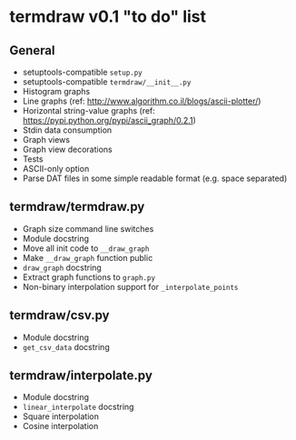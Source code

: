termdraw v0.1 "to do" list
==========================

General
-------
+ setuptools-compatible `setup.py`
+ setuptools-compatible `termdraw/__init__.py`
+ Histogram graphs
+ Line graphs (ref: http://www.algorithm.co.il/blogs/ascii-plotter/)
+ Horizontal string-value graphs (ref:
  https://pypi.python.org/pypi/ascii_graph/0.2.1)
+ Stdin data consumption
+ Graph views
+ Graph view decorations
+ Tests
+ ASCII-only option
+ Parse DAT files in some simple readable format (e.g. space separated)

termdraw/termdraw.py
--------------------
+ Graph size command line switches
+ Module docstring
+ Move all init code to `__draw_graph`
+ Make `__draw_graph` function public
+ `draw_graph` docstring
+ Extract graph functions to `graph.py`
+ Non-binary interpolation support for `_interpolate_points`

termdraw/csv.py
---------------
+ Module docstring
+ `get_csv_data` docstring

termdraw/interpolate.py
-----------------------
+ Module docstring
+ `linear_interpolate` docstring
+ Square interpolation
+ Cosine interpolation
